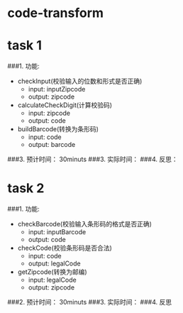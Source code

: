 # code-transform

# task 1
###1. 功能:
+ checkInput(校验输入的位数和形式是否正确)
    - input: inputZipcode
    - output: zipcode
+ calculateCheckDigit(计算校验码)
    - input: zipcode
    - output: code
+ buildBarcode(转换为条形码)
    - input: code
    - output: barcode
    
###3. 预计时间： 30minuts
###3. 实际时间：
###4. 反思：
    
# task 2
###1. 功能:
+ checkBarcode(校验输入条形码的格式是否正确)
    - input: inputBarcode
    - output: code
+ checkCode(校验条形码是否合法)
    - input: code
    - output: legalCode
+ getZipcode(转换为邮编)
    - input: legalCode
    - output: zipcode
    
###2. 预计时间： 30minuts
###3. 实际时间：
###4. 反思